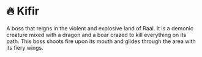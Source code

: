 # 🔥 Kifir

A boss that reigns in the violent and explosive land of Raal. It is a demonic creature mixed with a dragon and a boar crazed to kill everything on its path. This boss shoots fire upon its mouth and glides through the area with its fiery wings.
